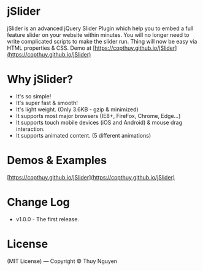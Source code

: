 # jSlider
jSlider is an advanced jQuery Slider Plugin which help you to embed a full feature slider on your website within minutes. You will no longer need to write complicated scripts to make the slider run. Thing will now be easy via HTML properties & CSS. Demo at [https://copthuy.github.io/jSlider](https://copthuy.github.io/jSlider)

# Why jSlider?
- It's so simple!
- It's super fast & smooth!
- It's light weight. (Only 3.6KB - gzip & minimized)
- It supports most major browsers (IE8+, FireFox, Chrome, Edge...)
- It supports touch mobile devices (iOS and Android) & mouse drag interaction.
- It supports animated content. (5 different animations)

# Demos & Examples
[https://copthuy.github.io/jSlider](https://copthuy.github.io/jSlider)

# Change Log
- v1.0.0 - The first release.

# License
(MIT License) — Copyright © Thuy Nguyen
